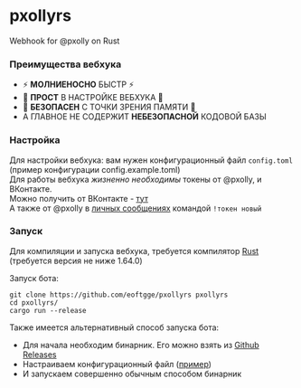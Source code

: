# pxollyrs
Webhook for @pxolly on Rust

### Преимущества вебхука
- ⚡ **МОЛНИЕНОСНО** БЫСТР ⚡ <br>
- 👀 **ПРОСТ** В НАСТРОЙКЕ ВЕБХУКА 👀 <br>
- 🚀 **БЕЗОПАСЕН** С ТОЧКИ ЗРЕНИЯ ПАМЯТИ 🚀 <br>
- А ГЛАВНОЕ НЕ СОДЕРЖИТ **НЕБЕЗОПАСНОЙ** КОДОВОЙ БАЗЫ

### Настройка
Для настройки вебхука: вам нужен конфигурационный файл `config.toml` (пример конфигурации config.example.toml) <br>
Для работы вебхука *жизненно необходимы* токены от @pxolly, и ВКонтакте. <br>
Можно получить от ВКонтакте - [тут](https://vkhost.github.io) <br>
А также от @pxolly в [личных сообщениях](https://vk.me/pxolly) командой `!токен новый` <br>

### Запуск
Для компиляции и запуска вебхука, требуется компилятор [Rust](https://www.rust-lang.org/ru/tools/install) (требуется версия не ниже 1.64.0)

Запуск бота:
```commandline
git clone https://github.com/eoftgge/pxollyrs pxollyrs 
cd pxollyrs/ 
cargo run --release 
```

Также имеется альтернативный способ запуска бота: <br>
- Для начала необходим бинарник. Его можно взять из [Github Releases](https://github.com/eoftgge/pxollyrs/releases) 
- Настраиваем конфигурационный файл ([пример](https://github.com/eoftgge/pxollyrs/blob/main/config.example.toml))
- И запускаем совершенно обычным способом бинарник 